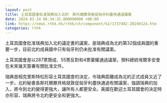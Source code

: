```yaml
---
layout: post
title: 土耳其國會批准瑞典加入北約　斯托爾滕貝格促匈牙利盡快通過議案
date: 2024-01-24 06:34:32.000000000 +08:00
link: https://news.rthk.hk/rthk/ch/component/k2/1737482-20240124.htm
categories: rthk
---
```


土耳其國會批准瑞典加入北約議定書的議案，是瑞典成為北約第32個成員國的重要一步，目前北約成員國中只有匈牙利仍未批准有關議案。

土耳其國會是以287票贊成、55票反對和4票棄權通過議案，預料總統埃爾多安會在未來幾天簽署有關批准文件。

瑞典首相克里斯特松形容土耳其國會的決定，令瑞典距離成為北約正式成員又近了一步。北約秘書長斯托爾滕貝格就敦促匈牙利盡快通過有關議案，強調瑞典的加入，將令到北約變得更強大，讓所有人都更安全。美國在歡迎土耳其國會的決定時亦形容，瑞典將令北約更安全和更強大。
